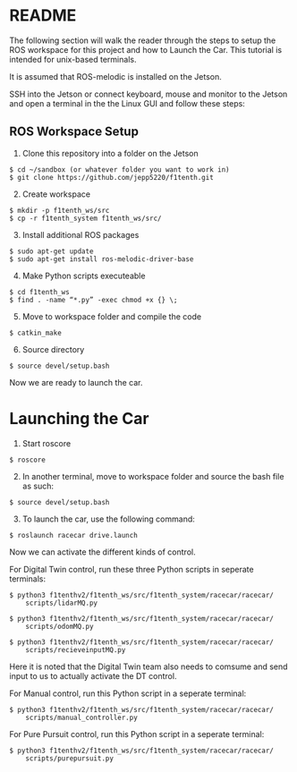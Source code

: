# README

The following section will walk the reader through the steps to setup the ROS workspace for this project and how to Launch the Car.
This tutorial is intended for unix-based terminals.

It is assumed that ROS-melodic is installed on the Jetson.

SSH into the Jetson or connect keyboard, mouse and monitor to the Jetson and open a terminal in the the Linux GUI and follow these steps:

## ROS Workspace Setup

1. Clone this repository into a folder on the Jetson

```console
$ cd ~/sandbox (or whatever folder you want to work in)
$ git clone https://github.com/jepp5220/f1tenth.git
```

2. Create workspace

```console
$ mkdir -p f1tenth_ws/src
$ cp -r f1tenth_system f1tenth_ws/src/
```

3. Install additional ROS packages

```console
$ sudo apt-get update
$ sudo apt-get install ros-melodic-driver-base
```

4. Make Python scripts executeable

```console
$ cd f1tenth_ws
$ find . -name “*.py” -exec chmod +x {} \;
```

5. Move to workspace folder and compile the code 

```console
$ catkin_make
```

6. Source directory

```console
$ source devel/setup.bash
```

Now we are ready to launch the car.

# Launching the Car



1. Start roscore

```console
$ roscore
```

2. In another terminal, move to workspace folder and source the bash file as such:

```console
$ source devel/setup.bash
```

3. To launch the car, use the following command:

```console
$ roslaunch racecar drive.launch
```

Now we can activate the different kinds of control.

For Digital Twin control, run these three Python scripts in seperate terminals:

```console
$ python3 f1tenthv2/f1tenth_ws/src/f1tenth_system/racecar/racecar/
    scripts/lidarMQ.py

$ python3 f1tenthv2/f1tenth_ws/src/f1tenth_system/racecar/racecar/
    scripts/odomMQ.py

$ python3 f1tenthv2/f1tenth_ws/src/f1tenth_system/racecar/racecar/
    scripts/recieveinputMQ.py
```
Here it is noted that the Digital Twin team also needs to comsume and send input to us to actually activate the DT control.

For Manual control, run this Python script in a seperate terminal:

```console
$ python3 f1tenthv2/f1tenth_ws/src/f1tenth_system/racecar/racecar/
    scripts/manual_controller.py
```

For Pure Pursuit control, run this Python script in a seperate terminal:

```console
$ python3 f1tenthv2/f1tenth_ws/src/f1tenth_system/racecar/racecar/
    scripts/purepursuit.py
```
